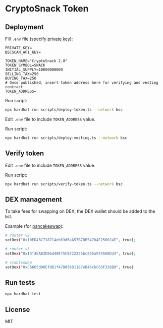 # CryptoSnack Token

## Deployment

Fill `.env` file
(specify [private key](https://support.metamask.io/managing-my-wallet/secret-recovery-phrase-and-private-keys/how-to-export-an-accounts-private-key/)):

```dotenv
PRIVATE_KEY=
BSCSCAN_API_KEY=

TOKEN_NAME="CryptoSnack 2.0"
TOKEN_SYMBOL=SNACK
INITIAL_SUPPLY=10000000000
SELLING_TAX=250
BUYING_TAX=250
# Once published, insert token address here for verifying and vesting contract
TOKEN_ADDRESS=
```

Run script:

```bash
npx hardhat run scripts/deploy-token.ts --network bsc
```

Edit `.env` file to include `TOKEN_ADDRESS` value.

Run script:

```bash
npx hardhat run scripts/deploy-vesting.ts --network bsc
```

## Verify token

Edit `.env` file to include `TOKEN_ADDRESS` value.

Run script:

```bash
npx hardhat run scripts/verify-token.ts --network bsc
```

## DEX management

To take fees for swapping on DEX, the DEX wallet should be added to the list.

Example (for [pancakeswap](https://docs.pancakeswap.finance/developers/smart-contracts)):

```bash
# router v2
setDex("0x10ED43C718714eb63d5aA57B78B54704E256024E", true);

# router v3
setDex("0x13f4EA83D0bd40E75C8222255bc855a974568Dd4", true);

# stableswap
setDex("0xC6665d98Efd81f47B03801187eB46cbC63F328B0", true)
```

## Run tests

```bash
npx hardhat test
```

## License

MIT
